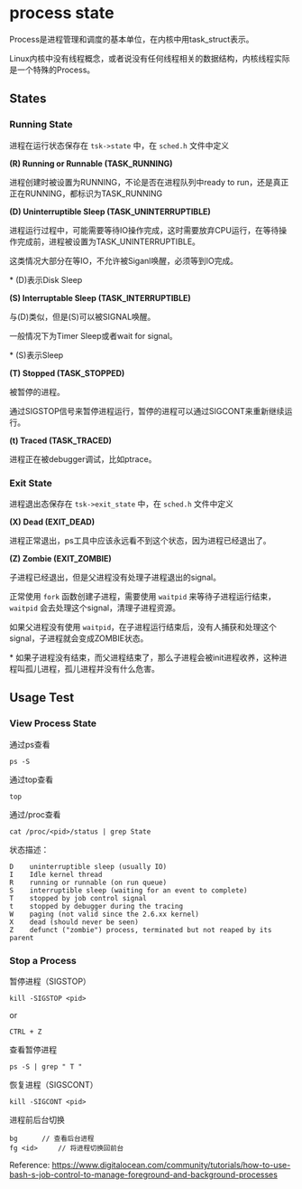 # process state

Process是进程管理和调度的基本单位，在内核中用task_struct表示。

Linux内核中没有线程概念，或者说没有任何线程相关的数据结构，内核线程实际是一个特殊的Process。

## States

### Running State

进程在运行状态保存在 `tsk->state` 中，在 `sched.h` 文件中定义

**(R) Running or Runnable (TASK_RUNNING)**

进程创建时被设置为RUNNING，不论是否在进程队列中ready to run，还是真正正在RUNNING，都标识为TASK_RUNNING

**(D) Uninterruptible Sleep (TASK_UNINTERRUPTIBLE)**

进程运行过程中，可能需要等待IO操作完成，这时需要放弃CPU运行，在等待操作完成前，进程被设置为TASK_UNINTERRUPTIBLE。

这类情况大部分在等IO，不允许被Siganl唤醒，必须等到IO完成。

\* (D)表示Disk Sleep

**(S) Interruptable Sleep (TASK_INTERRUPTIBLE)**

与(D)类似，但是(S)可以被SIGNAL唤醒。

一般情况下为Timer Sleep或者wait for signal。

\* (S)表示Sleep

**(T) Stopped (TASK_STOPPED)**

被暂停的进程。

通过SIGSTOP信号来暂停进程运行，暂停的进程可以通过SIGCONT来重新继续运行。

**(t) Traced (TASK_TRACED)**

进程正在被debugger调试，比如ptrace。

### Exit State

进程退出态保存在 `tsk->exit_state` 中，在 `sched.h` 文件中定义

**(X) Dead (EXIT_DEAD)**

进程正常退出，ps工具中应该永远看不到这个状态，因为进程已经退出了。

**(Z) Zombie (EXIT_ZOMBIE)**

子进程已经退出，但是父进程没有处理子进程退出的signal。

正常使用 `fork` 函数创建子进程，需要使用 `waitpid` 来等待子进程运行结束， `waitpid` 会去处理这个signal，清理子进程资源。

如果父进程没有使用 `waitpid`，在子进程运行结束后，没有人捕获和处理这个signal，子进程就会变成ZOMBIE状态。

\* 如果子进程没有结束，而父进程结束了，那么子进程会被init进程收养，这种进程叫孤儿进程，孤儿进程并没有什么危害。

## Usage Test

### View Process State

通过ps查看

```
ps -S
```

通过top查看

```
top
```

通过/proc查看

```
cat /proc/<pid>/status | grep State
```

状态描述：

```
D    uninterruptible sleep (usually IO)
I    Idle kernel thread
R    running or runnable (on run queue)
S    interruptible sleep (waiting for an event to complete)
T    stopped by job control signal
t    stopped by debugger during the tracing
W    paging (not valid since the 2.6.xx kernel)
X    dead (should never be seen)
Z    defunct ("zombie") process, terminated but not reaped by its parent
```

### Stop a Process

暂停进程（SIGSTOP）

```
kill -SIGSTOP <pid>
```
or
```
CTRL + Z
```

查看暂停进程

```
ps -S | grep " T "
```

恢复进程（SIGSCONT）

```
kill -SIGCONT <pid>
```

进程前后台切换

```
bg		// 查看后台进程
fg <id>		// 将进程切换回前台
```

Reference:
<https://www.digitalocean.com/community/tutorials/how-to-use-bash-s-job-control-to-manage-foreground-and-background-processes>